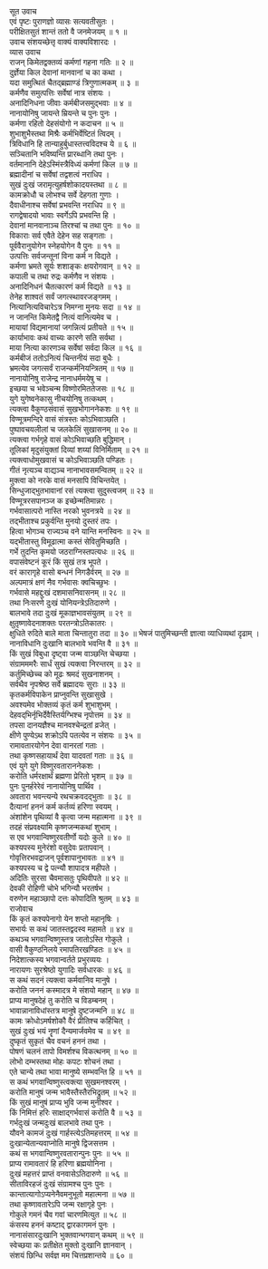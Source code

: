 सूत उवाच  
एवं पृष्टः पुराणज्ञो व्यासः सत्यवतीसुतः ।  
परीक्षितसुतं शान्तं ततो वै जनमेजयम् ॥ १ ॥  
उवाच संशयच्छेत्तृ वाक्यं वाक्यविशारदः ।  
व्यास उवाच  
राजन् किमेतद्वक्तव्यं कर्मणां गहना गतिः ॥ २ ॥  
दुर्ज्ञेया किल देवानां मानवानां च का कथा ।  
यदा समुत्थितं चैतद्ब्रह्माण्डं त्रिगुणात्मकम् ॥ ३ ॥  
कर्मणैव समुत्पत्तिः सर्वेषां नात्र संशयः ।  
अनादिनिधना जीवाः कर्मबीजसमुद्‌भवाः ॥ ४ ॥  
नानायोनिषु जायन्ते म्रियन्ते च पुनः पुनः ।  
कर्मणा रहितो देहसंयोगो न कदाचन ॥ ५ ॥  
शुभाशुभैस्तथा मिश्रैः कर्मभिर्वेष्टितं त्विदम् ।  
त्रिविधानि हि तान्याहुर्बुधास्तत्त्वविदश्च ये ॥ ६ ॥  
सञ्चितानि भविष्यन्ति प्रारब्धानि तथा पुनः ।  
वर्तमानानि देहेऽस्मिंस्त्रैविध्यं कर्मणां किल ॥ ७ ॥  
ब्रह्मादीनां च सर्वेषां तद्वशत्वं नराधिप ।  
सुखं दुःखं जरामृत्युहर्षशोकादयस्तथा ॥ ८ ॥  
कामक्रोधौ च लोभश्च सर्वे देहगता गुणाः ।  
दैवाधीनाश्च सर्वेषां प्रभवन्ति नराधिप ॥ ९ ॥  
रागद्वेषादयो भावाः स्वर्गेऽपि प्रभवन्ति हि ।  
देवानां मानवानाञ्च तिरश्चां च तथा पुनः ॥ १० ॥  
विकाराः सर्व एवैते देहेन सह सङ्गताः ।  
पूर्ववैरानुयोगेन स्नेहयोगेन वै पुनः ॥ ११ ॥  
उत्पत्तिः सर्वजन्तूनां विना कर्म न विद्यते ।  
कर्मणा भ्रमते सूर्यः शशाङ्कः क्षयरोगवान् ॥ १२ ॥  
कपाली च तथा रुद्रः कर्मणैव न संशयः ।  
अनादिनिधनं चैतत्कारणं कर्म विद्यते ॥ १३ ॥  
तेनेह शाश्वतं सर्वं जगत्स्थावरजङ्गमम् ।  
नित्यानित्यविचारेऽत्र निमग्ना मुनयः सदा ॥ १४ ॥  
न जानन्ति किमेतद्वै नित्यं वानित्यमेव च ।  
मायायां विद्यमानायां जगन्नित्यं प्रतीयते ॥ १५ ॥  
कार्याभावः कथं वाच्यः कारणे सति सर्वथा ।  
माया नित्या कारणञ्च सर्वेषां सर्वदा किल ॥ १६ ॥  
कर्मबीजं ततोऽनित्यं चिन्तनीयं सदा बुधैः ।  
भ्रमत्येव जगत्सर्वं राजन्कर्मनियन्त्रितम् ॥ १७ ॥  
नानायोनिषु राजेन्द्र नानाधर्ममयेषु च ।  
इच्छया च भवेञ्चन्म विष्णोरमिततेजसः ॥ १८ ॥  
युगे युगेष्वनेकासु नीचयोनिषु तत्कथम् ।  
त्यक्त्वा वैकुण्ठसंवासं सुखभोगाननेकशः ॥ १९ ॥  
विण्मूत्रमन्दिरे वासं संत्रस्तः कोऽभिवाञ्छति ।  
पुष्पावचयलीलां च जलकेलिं सुखासनम् ॥ २० ॥  
त्यक्त्वा गर्भगृहे वासं कोऽभिवाच्छति बुद्धिमान् ।  
तूलिकां मृदुसंयुक्तां दिव्यां शय्यां विनिर्मिताम् ॥ २१ ॥  
त्यक्त्वाधोमुखवासं च कोऽभिवाञ्छति पण्डितः ।  
गीतं नृत्यञ्च वाद्यञ्च नानाभावसमन्वितम् ॥ २२ ॥  
मुक्त्वा को नरके वासं मनसापि विचिन्तयेत् ।  
सिन्धुजाद्‌भुतभावानां रसं त्यक्त्वा सुदुस्त्वजम् ॥ २३ ॥  
विण्मूत्ररसपानञ्ज क इच्छेन्मतिमान्नरः ।  
गर्भवासात्परो नास्ति नरको भुवनत्रये ॥ २४ ॥  
तद्‌भीताश्च प्रकुर्वन्ति मुनयो दुस्तरं तपः ।  
हित्वा भोगञ्च राज्यञ्च वने यान्ति मनस्विनः ॥ २५ ॥  
यद्‌भीतास्तु विमूढात्मा कस्तं सेवितुमिच्छति ।  
गर्भे तुदन्ति कृमयो जठराग्निस्तपत्यधः ॥ २६ ॥  
वपासंवेष्टनं कूरं किं सुखं तत्र भूपते ।  
वरं कारागृहे वासो बन्धनं निगडैर्वरम् ॥ २७ ॥  
अल्पमात्रं क्षणं नैव गर्भवासः क्वचिच्छुभः ।  
गर्भवासे महद्दुःखं दशमासनिवासनम् ॥ २८ ॥  
तथा निःसरणे दुःखं योनियन्त्रेऽतिदारुणे ।  
बालभावे तदा दुःखं मूकाज्ञभावसंयुतम् ॥ २९ ॥  
क्षुतृष्णावेदनाशक्तः परतन्त्रोऽतिकातरः ।  
क्षुधिते रुदिते बाले माता चिन्तातुरा तदा ॥ ३० ॥
भेषजं पातुमिच्छन्ती ज्ञात्वा व्याधिव्यथां दृढाम् ।  
नानाविधानि दुःखानि बालभावे भवन्ति वै ॥ ३१ ॥  
किं सुखं विबुधा दृष्ट्वा जन्म वाञ्छन्ति चेच्छया ।  
संग्रामममरैः सार्धं सुखं त्यक्त्वा निरन्तरम् ॥ ३२ ॥  
कर्तुमिच्छेच्च को मूढः श्रमदं सुखनाशनम् ।  
सर्वथैव नृपश्रेष्ठ सर्वे ब्रह्मादयः सुराः ॥ ३३ ॥  
कृतकर्मविपाकेन प्राप्नुवन्ति सुखासुखे ।  
अवश्यमेव भोक्तव्यं कृतं कर्म शुभाशुभम् ।  
देहवद्‌भिर्नृभिर्देवैस्तिर्यग्भिश्च नृपोत्तम ॥ ३४ ॥  
तपसा दानयज्ञैश्च मानवश्चेन्द्रतां व्रजेत् ।  
क्षीणे पुण्येऽथ शक्रोऽपि पतत्येव न संशयः ॥ ३५ ॥  
रामावतारयोगेन देवा वानरतां गताः ।  
तथा कृष्णसहायार्थं देवा यादवतां गताः ॥ ३६ ॥  
एवं युगे युगे विष्णुरवताराननेकशः ।  
करोति धर्मरक्षार्थं ब्रह्मणा प्रेरितो भृशम् ॥ ३७ ॥  
पुनः पुनर्हरेरेवं नानायोनिषु पार्थिव ।  
अवतारा भवन्त्यन्ये रथचक्रवदद्‌भुताः ॥ ३८ ॥  
दैत्यानां हननं कर्म कर्तव्यं हरिणा स्वयम् ।  
अंशांशेन पृथिव्यां वै कृत्वा जन्म महात्मना ॥ ३९ ॥  
तदहं संप्रवक्ष्यामि कृष्णजन्मकथां शुभाम् ।  
स एव भगवान्विष्णुरवतीर्णो यदोः कुले ॥ ४० ॥  
कश्यपस्य मुनेरंशो वसुदेवः प्रतापवान् ।  
गोवृत्तिरभवद्राजन् पूर्वशापानुभावतः ॥ ४१ ॥  
कश्यपस्य च द्वे पत्‍न्यौ शापादत्र महीपते ।  
अदितिः सुरसा चैवमासतुः पृथिवीपते ॥ ४२ ॥  
देवकी रोहिणी चोभे भगिन्यौ भरतर्षभ ।  
वरुणेन महाञ्छापो दत्तः कोपादिति श्रुतम् ॥ ४३ ॥  
राजोवाच  
किं कृतं कश्यपेनागो येन शप्तो महानृषिः ।  
सभार्यः स कथं जातस्तद्वदस्व महामते ॥ ४४ ॥  
कथञ्च भगवान्विष्णुस्तत्र जातोऽस्ति गोकुले ।  
वासी वैकुण्ठनिलये रमापतिरखण्डितः ॥ ४५ ॥  
निदेशात्कस्य भगवान्वर्तते प्रभुरव्ययः ।  
नारायणः सुरश्रेष्ठो युगादिः सर्वधारकः ॥ ४६ ॥  
स कथं सदनं त्यक्त्वा कर्मवानिव मानुषे ।  
करोति जननं कस्मादत्र मे संशयो महान् ॥ ४७ ॥  
प्राप्य मानुषदेहं तु करोति च विडम्बनम् ।  
भावान्नानाविधांस्तत्र मानुषे दुष्टजन्मनि ॥ ४८ ॥  
कामः क्रोधोऽमर्षशोकौ वैरं प्रीतिश्च कर्हिचित् ।  
सुखं दुःखं भयं नॄणां दैन्यमार्जवमेव च ॥ ४९ ॥  
दुष्कृतं सुकृतं चैव वचनं हननं तथा ।  
पोषणं चलनं तापो विमर्शश्च विकत्थनम् ॥ ५० ॥  
लोभो दम्भस्तथा मोहः कपटः शोचनं तथा ।  
एते चान्ये तथा भावा मानुष्ये सम्भवन्ति हि ॥ ५१ ॥  
स कथं भगवान्विष्णुस्त्वक्त्या सुखमनश्वरम् ।  
करोति मानुषं जन्म भावैस्तैस्तैरभिद्रुतम् ॥ ५२ ॥  
किं सुखं मानुषं प्राप्य भुवि जन्म मुनीश्वर ।  
किं निमित्तं हरिः साक्षाद्‌गर्भवासं करोति वै ॥ ५३ ॥  
गर्भदुःखं जन्मदुःखं बालभावे तथा पुनः ।  
यौवने कामजं दुःखं गार्हस्त्येऽतिमहत्तरम् ॥ ५४ ॥  
दुःखान्येतान्यवाप्नोति मानुषे द्विजसत्तम ।  
कथं स भगवान्विष्णुरवतारान्पुनः पुनः ॥ ५५ ॥  
प्राप्य रामावतारं हि हरिणा ब्रह्मयोनिना ।  
दुःखं महत्तरं प्राप्तं वनवासेऽतिदारुणे ॥ ५६ ॥  
सीताविरहजं दुःखं संग्रामश्च पुनः पुनः ।  
कान्तात्यागोऽप्यनेनैवमनुभूतो महात्मना ॥ ५७ ॥  
तथा कृष्णावतारेऽपि जन्म रक्षागृहे पुनः ।  
गोकुले गमनं चैव गवां चारणमित्युत ॥ ५८ ॥  
कंसस्य हननं कष्टाद्‌ द्वारकागमनं पुनः ।  
नानासंसारदुःखानि भुक्तवान्भगवान् कथम् ॥ ५९ ॥  
स्वेच्छया कः प्रतीक्षेत मुक्तो दुःखानि ज्ञानवान् ।  
संशयं छिन्धि सर्वज्ञ मम चित्तप्रशान्तये ॥ ६० ॥
